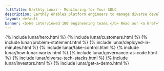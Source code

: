 ```yaml
---
fullTitle: Earthly Lunar - Monitoring for Your SDLC
description: Earthly enables platform engineers to manage diverse developer infrastructure at scale
layout: default
banner: <b>We interviewed 100 engineering teams.</b> Read our <a href="https://earthly.dev/blog/lunar-launch">launch article</a> to see what we learned.
---
```


<link rel="stylesheet" href="/assets/css/home.css">

{% include lunar/hero.html %}
{% include lunar/customers.html %}
{% include lunar/problem-statement.html %}
{% include lunar/deployed-in-minutes.html %}
{% include lunar/take-control.html %}
{% include lunar/how-lunar-works.html %}
{% include lunar/governance-as-code.html %}
{% include lunar/diverse-tech-stacks.html %}
{% include lunar/investors.html %}
{% include lunar/get-a-demo.html %}
